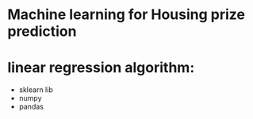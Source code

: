 # Machine learning for Housing prize prediction 

# linear regression algorithm:
* sklearn lib
* numpy
* pandas



